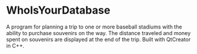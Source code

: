 # WhoIsYourDatabase
A program for planning a trip to one or more baseball stadiums with the ability to purchase souvenirs on the way. The distance traveled and money spent on souvenirs are displayed at the end of the trip. Built with QtCreator in C++.
